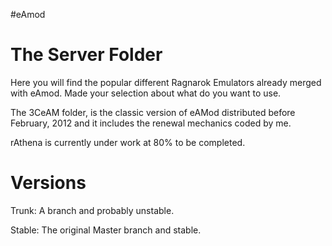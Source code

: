 #eAmod

# The Server Folder

Here you will find the popular different Ragnarok Emulators already merged with eAmod.
Made your selection about what do you want to use.

The 3CeAM folder, is the classic version of eAMod distributed before February, 2012 and it includes the
renewal mechanics coded by me.

rAthena is currently under work at 80% to be completed.

# Versions

Trunk: A branch and probably unstable.

Stable: The original Master branch and stable.
